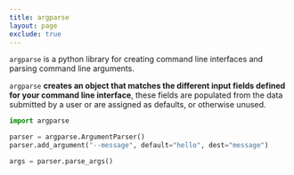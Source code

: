 ```yaml
---
title: argparse
layout: page
exclude: true
---
```


`argparse` is a python library for creating command line interfaces and parsing command line arguments.

`argparse` **creates an object that matches the different input fields defined for your command line interface**, these fields are populated from the data submitted by a user or are assigned as defaults, or otherwise unused.
```py
import argparse

parser = argparse.ArgumentParser()
parser.add_argument("--message", default="hello", dest="message")

args = parser.parse_args()
```
<!--stackedit_data:
eyJoaXN0b3J5IjpbNjQwNzU4NjM5LC00MDQ3Nzk3NzZdfQ==
-->